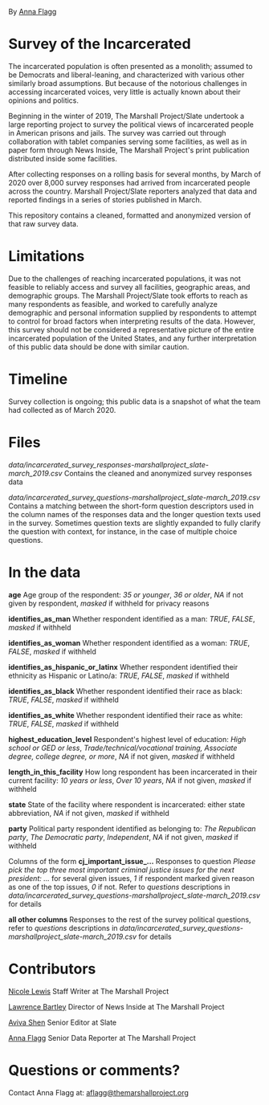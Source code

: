 By [Anna Flagg](https://www.themarshallproject.org/staff/anna-flagg)

# Survey of the Incarcerated
The incarcerated population is often presented as a monolith; assumed to be Democrats and liberal-leaning, and characterized with various other similarly broad assumptions. But because of the notorious challenges in accessing incarcerated voices, very little is actually known about their opinions and politics.

Beginning in the winter of 2019, The Marshall Project/Slate undertook a large reporting project to survey the political views of incarcerated people in American prisons and jails. The survey was carried out through collaboration with tablet companies serving some facilities, as well as in paper form through News Inside, The Marshall Project's print publication distributed inside some facilities. 

After collecting responses on a rolling basis for several months, by March of 2020 over 8,000 survey responses had arrived from incarcerated people across the country. Marshall Project/Slate reporters analyzed that data and reported findings in a series of stories published in March. 

This repository contains a cleaned, formatted and anonymized version of that raw survey data. 

# Limitations
Due to the challenges of reaching incarcerated populations, it was not feasible to reliably access and survey all facilities, geographic areas, and demographic groups. The Marshall Project/Slate took efforts to reach as many respondents as feasible, and worked to carefully analyze demographic and personal information supplied by respondents to attempt to control for broad factors when interpreting results of the data. However, this survey should not be considered a representative picture of the entire incarcerated population of the United States, and any further interpretation of this public data should be done with similar caution. 

# Timeline
Survey collection is ongoing; this public data is a snapshot of what the team had collected as of March 2020.

# Files
*data/incarcerated_survey_responses-marshallproject_slate-march_2019.csv* Contains the cleaned and anonymized survey responses data

*data/incarcerated_survey_questions-marshallproject_slate-march_2019.csv* Contains a matching between the short-form question descriptors used in the column names of the responses data and the longer question texts used in the survey. Sometimes question texts are slightly expanded to fully clarify the question with context, for instance, in the case of multiple choice questions.

# In the data
**age** Age group of the respondent: *35 or younger*, *36 or older*, *NA* if not given by respondent, *masked* if withheld for privacy reasons

**identifies_as_man** Whether respondent identified as a man: *TRUE*, *FALSE*, *masked* if withheld

**identifies_as_woman** Whether respondent identified as a woman: *TRUE*, *FALSE*, *masked* if withheld

**identifies_as_hispanic_or_latinx** Whether respondent identified their ethnicity as Hispanic or Latino/a: *TRUE*, *FALSE*, *masked* if withheld

**identifies_as_black** Whether respondent identified their race as black: *TRUE*, *FALSE*, *masked* if withheld

**identifies_as_white** Whether respondent identified their race as white: *TRUE*, *FALSE*, *masked* if withheld

**highest_education_level** Respondent's highest level of education: *High school or GED or less*, *Trade/technical/vocational training, Associate degree, college degree, or more*, *NA* if not given, *masked* if withheld

**length_in_this_facility** How long respondent has been incarcerated in their current facility: *10 years or less*, *Over 10 years*, *NA* if not given, *masked* if withheld

**state** State of the facility where respondent is incarcerated: either state abbreviation, *NA* if not given, *masked* if withheld

**party** Political party respondent identified as belonging to: *The Republican party*, *The Democratic party*, *Independent*, *NA* if not given, *masked* if withheld

Columns of the form **cj_important_issue_...** Responses to question *Please pick the top three most important criminal justice issues for the next president: ...* for several given issues, *1* if respondent marked given reason as one of the top issues, *0* if not. Refer to *questions* descriptions in *data/incarcerated_survey_questions-marshallproject_slate-march_2019.csv* for details

**all other columns** Responses to the rest of the survey political questions, refer to *questions* descriptions in *data/incarcerated_survey_questions-marshallproject_slate-march_2019.csv* for details

# Contributors
[Nicole Lewis](https://www.themarshallproject.org/staff/nicole-lewis) Staff Writer at The Marshall Project

[Lawrence Bartley](https://www.themarshallproject.org/staff/lawrence-bartley) Director of News Inside at The Marshall Project

[Aviva Shen](https://slate.com/author/aviva-shen) Senior Editor at Slate

[Anna Flagg](https://www.themarshallproject.org/staff/anna-flagg) Senior Data Reporter at The Marshall Project

# Questions or comments?
Contact Anna Flagg at: aflagg@themarshallproject.org